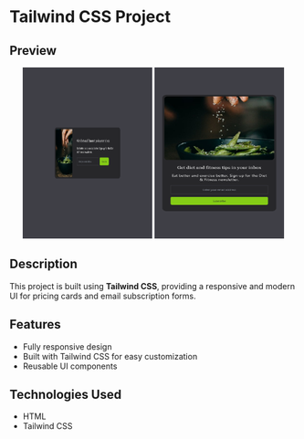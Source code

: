 # Tailwind CSS Project

## Preview

<p align="center">
  <img src="https://github.com/BinyamCheru/Pricing-Cards-Project/blob/master/email-subscribe%20Screen%20Shot%20-%2001.png?raw=true" width="45%" height="300px">
  <img src="https://github.com/BinyamCheru/Pricing-Cards-Project/blob/master/email-subscribe%20Screen%20Shot%20-%2002.png?raw=true" width="45%" height="300px">
</p>

## Description
This project is built using **Tailwind CSS**, providing a responsive and modern UI for pricing cards and email subscription forms.

## Features
- Fully responsive design
- Built with Tailwind CSS for easy customization
- Reusable UI components

## Technologies Used
- HTML
- Tailwind CSS
